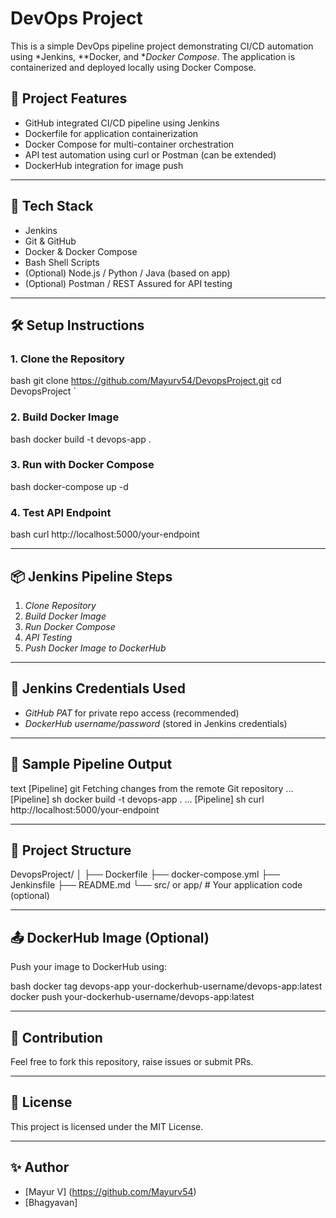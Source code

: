 # DevOps Project

This is a simple DevOps pipeline project demonstrating CI/CD automation using *Jenkins, **Docker, and **Docker Compose*. The application is containerized and deployed locally using Docker Compose.


## 🚀 Project Features

- GitHub integrated CI/CD pipeline using Jenkins
- Dockerfile for application containerization
- Docker Compose for multi-container orchestration
- API test automation using curl or Postman (can be extended)
- DockerHub integration for image push

---

## 🧰 Tech Stack

- Jenkins
- Git & GitHub
- Docker & Docker Compose
- Bash Shell Scripts
- (Optional) Node.js / Python / Java (based on app)
- (Optional) Postman / REST Assured for API testing

---

## 🛠️ Setup Instructions

### 1. Clone the Repository

bash
git clone https://github.com/Mayurv54/DevopsProject.git
cd DevopsProject
`

### 2. Build Docker Image

bash
docker build -t devops-app .


### 3. Run with Docker Compose

bash
docker-compose up -d


### 4. Test API Endpoint

bash
curl http://localhost:5000/your-endpoint


---

## 📦 Jenkins Pipeline Steps

1. *Clone Repository*
2. *Build Docker Image*
3. *Run Docker Compose*
4. *API Testing*
5. *Push Docker Image to DockerHub*

---

## 🔐 Jenkins Credentials Used

* *GitHub PAT* for private repo access (recommended)
* *DockerHub username/password* (stored in Jenkins credentials)

---

## 📸 Sample Pipeline Output

text
[Pipeline] git
Fetching changes from the remote Git repository
...
[Pipeline] sh
docker build -t devops-app .
...
[Pipeline] sh
curl http://localhost:5000/your-endpoint


---

## 📁 Project Structure


DevopsProject/
│
├── Dockerfile
├── docker-compose.yml
├── Jenkinsfile
├── README.md
└── src/ or app/        # Your application code (optional)


---

## 📤 DockerHub Image (Optional)

Push your image to DockerHub using:

bash
docker tag devops-app your-dockerhub-username/devops-app:latest
docker push your-dockerhub-username/devops-app:latest


---

## 🤝 Contribution

Feel free to fork this repository, raise issues or submit PRs.

---

## 📄 License

This project is licensed under the MIT License.

---

## ✨ Author

* [Mayur V] (https://github.com/Mayurv54)
* [Bhagyavan]
